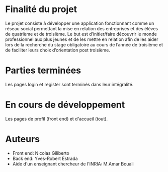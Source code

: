 # Finalité du projet
Le projet consiste à développer une application fonctionnant comme un réseau social permettant la mise en relation des entreprises et des élèves de quatrième et de troisième. Le but est d’initier/faire découvrir le monde professionnel aux plus jeunes et de les mettre en relation afin de les aider lors de la recherche du stage obligatoire au cours de l’année de troisième et de faciliter leurs choix d’orientation post troisième.

# Parties terminées
Les pages login et register sont terminés dans leur intégralité.

# En cours de développement
Les pages de profil (front end) et d'accueil (tout).

# Auteurs
- Front end: Nicolas Giliberto
- Back end: Yves-Robert Estrada
- Aide d'un enseignant chercheur de l'INRIA: M.Amar Bouali

